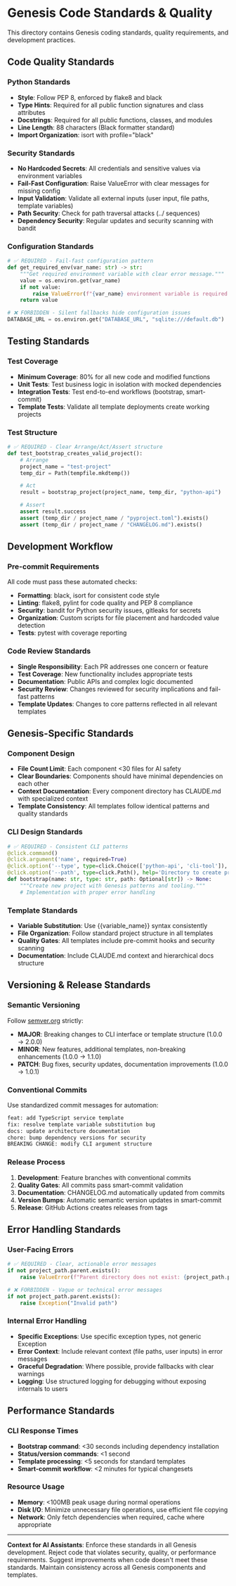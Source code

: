 # Genesis Code Standards & Quality

This directory contains Genesis coding standards, quality requirements, and development practices.

## Code Quality Standards

### Python Standards
- **Style**: Follow PEP 8, enforced by flake8 and black
- **Type Hints**: Required for all public function signatures and class attributes
- **Docstrings**: Required for all public functions, classes, and modules
- **Line Length**: 88 characters (Black formatter standard)
- **Import Organization**: isort with profile="black"

### Security Standards
- **No Hardcoded Secrets**: All credentials and sensitive values via environment variables
- **Fail-Fast Configuration**: Raise ValueError with clear messages for missing config
- **Input Validation**: Validate all external inputs (user input, file paths, template variables)
- **Path Security**: Check for path traversal attacks (../ sequences)
- **Dependency Security**: Regular updates and security scanning with bandit

### Configuration Standards
```python
# ✅ REQUIRED - Fail-fast configuration pattern
def get_required_env(var_name: str) -> str:
    """Get required environment variable with clear error message."""
    value = os.environ.get(var_name)
    if not value:
        raise ValueError(f"{var_name} environment variable is required but not set")
    return value

# ❌ FORBIDDEN - Silent fallbacks hide configuration issues
DATABASE_URL = os.environ.get("DATABASE_URL", "sqlite:///default.db")
```

## Testing Standards

### Test Coverage
- **Minimum Coverage**: 80% for all new code and modified functions
- **Unit Tests**: Test business logic in isolation with mocked dependencies
- **Integration Tests**: Test end-to-end workflows (bootstrap, smart-commit)
- **Template Tests**: Validate all template deployments create working projects

### Test Structure
```python
# ✅ REQUIRED - Clear Arrange/Act/Assert structure
def test_bootstrap_creates_valid_project():
    # Arrange
    project_name = "test-project"
    temp_dir = Path(tempfile.mkdtemp())

    # Act
    result = bootstrap_project(project_name, temp_dir, "python-api")

    # Assert
    assert result.success
    assert (temp_dir / project_name / "pyproject.toml").exists()
    assert (temp_dir / project_name / "CHANGELOG.md").exists()
```

## Development Workflow

### Pre-commit Requirements
All code must pass these automated checks:
- **Formatting**: black, isort for consistent code style
- **Linting**: flake8, pylint for code quality and PEP 8 compliance
- **Security**: bandit for Python security issues, gitleaks for secrets
- **Organization**: Custom scripts for file placement and hardcoded value detection
- **Tests**: pytest with coverage reporting

### Code Review Standards
- **Single Responsibility**: Each PR addresses one concern or feature
- **Test Coverage**: New functionality includes appropriate tests
- **Documentation**: Public APIs and complex logic documented
- **Security Review**: Changes reviewed for security implications and fail-fast patterns
- **Template Updates**: Changes to core patterns reflected in all relevant templates

## Genesis-Specific Standards

### Component Design
- **File Count Limit**: Each component <30 files for AI safety
- **Clear Boundaries**: Components should have minimal dependencies on each other
- **Context Documentation**: Every component directory has CLAUDE.md with specialized context
- **Template Consistency**: All templates follow identical patterns and quality standards

### CLI Design Standards
```python
# ✅ REQUIRED - Consistent CLI patterns
@click.command()
@click.argument('name', required=True)
@click.option('--type', type=click.Choice(['python-api', 'cli-tool']), required=True)
@click.option('--path', type=click.Path(), help='Directory to create project in')
def bootstrap(name: str, type: str, path: Optional[str]) -> None:
    """Create new project with Genesis patterns and tooling."""
    # Implementation with proper error handling
```

### Template Standards
- **Variable Substitution**: Use {{variable_name}} syntax consistently
- **File Organization**: Follow standard project structure in all templates
- **Quality Gates**: All templates include pre-commit hooks and security scanning
- **Documentation**: Include CLAUDE.md context and hierarchical docs structure

## Versioning & Release Standards

### Semantic Versioning
Follow [semver.org](https://semver.org) strictly:
- **MAJOR**: Breaking changes to CLI interface or template structure (1.0.0 → 2.0.0)
- **MINOR**: New features, additional templates, non-breaking enhancements (1.0.0 → 1.1.0)
- **PATCH**: Bug fixes, security updates, documentation improvements (1.0.0 → 1.0.1)

### Conventional Commits
Use standardized commit messages for automation:
```bash
feat: add TypeScript service template
fix: resolve template variable substitution bug
docs: update architecture documentation
chore: bump dependency versions for security
BREAKING CHANGE: modify CLI argument structure
```

### Release Process
1. **Development**: Feature branches with conventional commits
2. **Quality Gates**: All commits pass smart-commit validation
3. **Documentation**: CHANGELOG.md automatically updated from commits
4. **Version Bumps**: Automatic semantic version updates in smart-commit
5. **Release**: GitHub Actions creates releases from tags

## Error Handling Standards

### User-Facing Errors
```python
# ✅ REQUIRED - Clear, actionable error messages
if not project_path.parent.exists():
    raise ValueError(f"Parent directory does not exist: {project_path.parent}")

# ❌ FORBIDDEN - Vague or technical error messages
if not project_path.parent.exists():
    raise Exception("Invalid path")
```

### Internal Error Handling
- **Specific Exceptions**: Use specific exception types, not generic Exception
- **Error Context**: Include relevant context (file paths, user inputs) in error messages
- **Graceful Degradation**: Where possible, provide fallbacks with clear warnings
- **Logging**: Use structured logging for debugging without exposing internals to users

## Performance Standards

### CLI Response Times
- **Bootstrap command**: <30 seconds including dependency installation
- **Status/version commands**: <1 second
- **Template processing**: <5 seconds for standard templates
- **Smart-commit workflow**: <2 minutes for typical changesets

### Resource Usage
- **Memory**: <100MB peak usage during normal operations
- **Disk I/O**: Minimize unnecessary file operations, use efficient file copying
- **Network**: Only fetch dependencies when required, cache where appropriate

---

**Context for AI Assistants**: Enforce these standards in all Genesis development. Reject code that violates security, quality, or performance requirements. Suggest improvements when code doesn't meet these standards. Maintain consistency across all Genesis components and templates.
